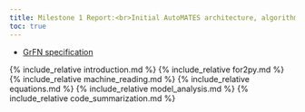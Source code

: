 ```yaml
---
title: Milestone 1 Report:<br>Initial AutoMATES architecture, algorithms, and approaches
toc: true
---
```


- [GrFN specification](https://ml4ai.github.io/automates/documentation/reports/m1_architecture_report/GrFN_specification_v0.1)

{% include_relative introduction.md %}
{% include_relative for2py.md %}
{% include_relative machine_reading.md %}
{% include_relative equations.md %}
{% include_relative model_analysis.md %}
{% include_relative code_summarization.md %}
